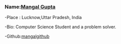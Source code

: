 








### Name:[Mangal Gupta](https://github.com/mangalgithub)

-Place : Lucknow,Uttar Pradesh, India

-Bio: Computer Science Student and a problem solver.

-Github:[mangalgithub](https://github.com/mangalgithub)

